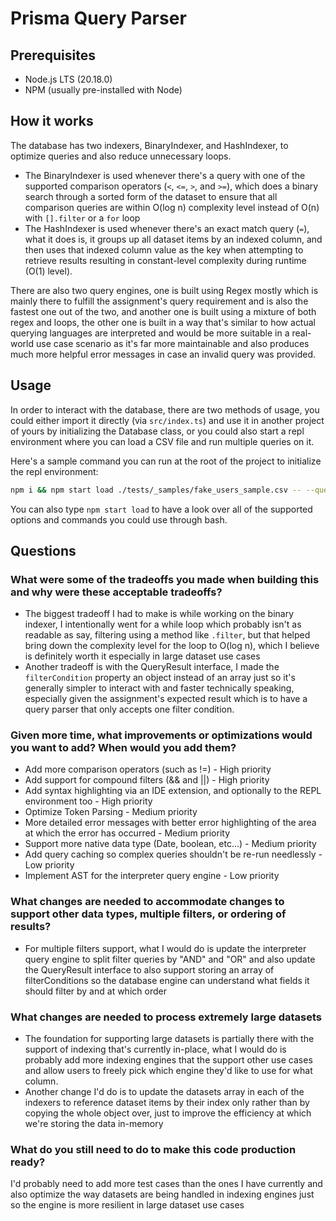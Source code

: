 # Prisma Query Parser

## Prerequisites

- Node.js LTS (20.18.0)
- NPM (usually pre-installed with Node)

## How it works

The database has two indexers, BinaryIndexer, and HashIndexer, to optimize queries and also reduce unnecessary loops.

- The BinaryIndexer is used whenever there's a query with one of the supported comparison operators (`<`, `<=`, `>`, and `>=`), which does a binary search through a sorted form of the dataset to ensure that all comparison queries are within O(log n) complexity level instead of O(n) with `[].filter` or a `for` loop
- The HashIndexer is used whenever there's an exact match query (`=`), what it does is, it groups up all dataset items by an indexed column, and then uses that indexed column value as the key when attempting to retrieve results resulting in constant-level complexity during runtime (O(1) level).

There are also two query engines, one is built using Regex mostly which is mainly there to fulfill the assignment's query requirement and is also the fastest one out of the two, and another one is built using a mixture of both regex and loops, the other one is built in a way that's similar to how actual querying languages are interpreted and would be more suitable in a real-world use case scenario as it's far more maintainable and also produces much more helpful error messages in case an invalid query was provided.

## Usage

In order to interact with the database, there are two methods of usage, you could either import it directly (via `src/index.ts`) and use it in another project of yours by initializing the Database class, or you could also start a repl environment where you can load a CSV file and run multiple queries on it.

Here's a sample command you can run at the root of the project to initialize the repl environment:

```sh
npm i && npm start load ./tests/_samples/fake_users_sample.csv -- --queryEngine interpreter
```

You can also type `npm start load` to have a look over all of the supported options and commands you could use through bash.

## Questions

### What were some of the tradeoffs you made when building this and why were these acceptable tradeoffs?

- The biggest tradeoff I had to make is while working on the binary indexer, I intentionally went for a while loop which probably isn't as readable as say, filtering using a method like `.filter`, but that helped bring down the complexity level for the loop to O(log n), which I believe is definitely worth it especially in large dataset use cases
- Another tradeoff is with the QueryResult interface, I made the `filterCondition` property an object instead of an array just so it's generally simpler to interact with and faster technically speaking, especially given the assignment's expected result which is to have a query parser that only accepts one filter condition.

### Given more time, what improvements or optimizations would you want to add? When would you add them?

- Add more comparison operators (such as !=) - High priority
- Add support for compound filters (&& and ||) - High priority
- Add syntax highlighting via an IDE extension, and optionally to the REPL environment too - High priority
- Optimize Token Parsing - Medium priority
- More detailed error messages with better error highlighting of the area at which the error has occurred - Medium priority
- Support more native data type (Date, boolean, etc...) - Medium priority
- Add query caching so complex queries shouldn't be re-run needlessly - Low priority
- Implement AST for the interpreter query engine - Low priority

### What changes are needed to accommodate changes to support other data types, multiple filters, or ordering of results?

- For multiple filters support, what I would do is update the interpreter query engine to split filter queries by "AND" and "OR" and also update the QueryResult interface to also support storing an array of filterConditions so the database engine can understand what fields it should filter by and at which order

### What changes are needed to process extremely large datasets

- The foundation for supporting large datasets is partially there with the support of indexing that's currently in-place, what I would do is probably add more indexing engines that the support other use cases and allow users to freely pick which engine they'd like to use for what column.
- Another change I'd do is to update the datasets array in each of the indexers to reference dataset items by their index only rather than by copying the whole object over, just to improve the efficiency at which we're storing the data in-memory

### What do you still need to do to make this code production ready?

I'd probably need to add more test cases than the ones I have currently and also optimize the way datasets are being handled in indexing engines just so the engine is more resilient in large dataset use cases
